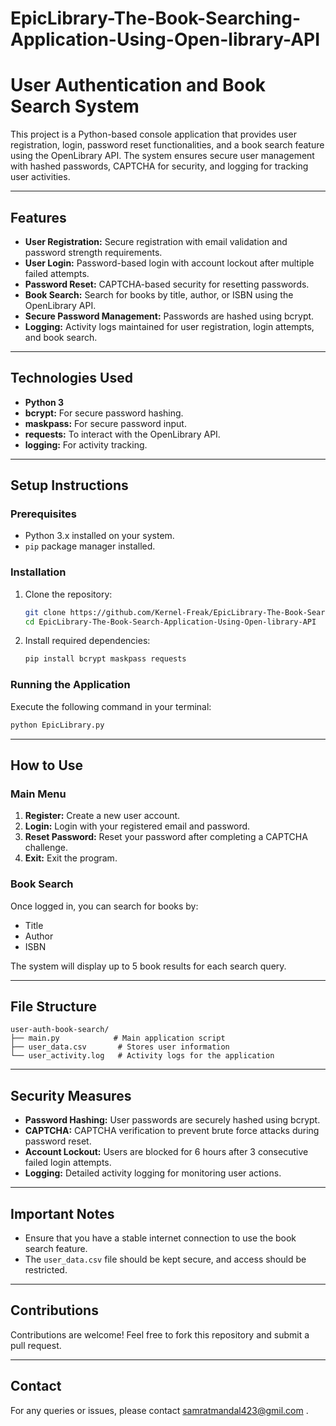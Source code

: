 # EpicLibrary-The-Book-Searching-Application-Using-Open-library-API
# User Authentication and Book Search System

This project is a Python-based console application that provides user registration, login, password reset functionalities, and a book search feature using the OpenLibrary API. The system ensures secure user management with hashed passwords, CAPTCHA for security, and logging for tracking user activities.

---
## Features
- **User Registration:** Secure registration with email validation and password strength requirements.
- **User Login:** Password-based login with account lockout after multiple failed attempts.
- **Password Reset:** CAPTCHA-based security for resetting passwords.
- **Book Search:** Search for books by title, author, or ISBN using the OpenLibrary API.
- **Secure Password Management:** Passwords are hashed using bcrypt.
- **Logging:** Activity logs maintained for user registration, login attempts, and book search.

---
## Technologies Used
- **Python 3**
- **bcrypt:** For secure password hashing.
- **maskpass:** For secure password input.
- **requests:** To interact with the OpenLibrary API.
- **logging:** For activity tracking.

---
## Setup Instructions

### Prerequisites
- Python 3.x installed on your system.
- `pip` package manager installed.

### Installation
1. Clone the repository:
   ```bash
   git clone https://github.com/Kernel-Freak/EpicLibrary-The-Book-Search-Application-Using-Open-library-API
   cd EpicLibrary-The-Book-Search-Application-Using-Open-library-API
   ```
2. Install required dependencies:
   ```bash
   pip install bcrypt maskpass requests
   ```

### Running the Application
Execute the following command in your terminal:
```bash
python EpicLibrary.py
```

---
## How to Use

### Main Menu
1. **Register:** Create a new user account.
2. **Login:** Login with your registered email and password.
3. **Reset Password:** Reset your password after completing a CAPTCHA challenge.
4. **Exit:** Exit the program.

### Book Search
Once logged in, you can search for books by:
- Title
- Author
- ISBN

The system will display up to 5 book results for each search query.

---
## File Structure
```
user-auth-book-search/
├── main.py            # Main application script
├── user_data.csv       # Stores user information
└── user_activity.log   # Activity logs for the application
```

---
## Security Measures
- **Password Hashing:** User passwords are securely hashed using bcrypt.
- **CAPTCHA:** CAPTCHA verification to prevent brute force attacks during password reset.
- **Account Lockout:** Users are blocked for 6 hours after 3 consecutive failed login attempts.
- **Logging:** Detailed activity logging for monitoring user actions.

---
## Important Notes
- Ensure that you have a stable internet connection to use the book search feature.
- The `user_data.csv` file should be kept secure, and access should be restricted.

---
## Contributions
Contributions are welcome! Feel free to fork this repository and submit a pull request.

---
## Contact
For any queries or issues, please contact samratmandal423@gmil.com .

